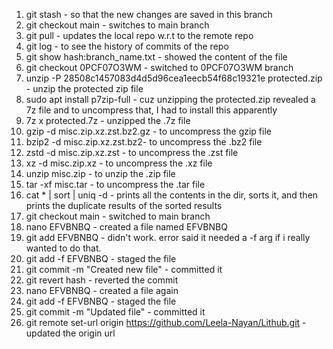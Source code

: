1. git stash - so that the new changes are saved in this branch
2. git checkout main - switches to main branch
3. git pull - updates the local repo w.r.t to the remote repo
4. git log - to see the history of commits of the repo
5. git show hash:branch_name.txt - showed the content of the file
6. git checkout 0PCF07O3WM - switched to 0PCF07O3WM branch
7. unzip -P 28508c1457083d4d5d96cea1eecb54f68c19321e protected.zip - unzip the protected zip file
8. sudo apt install p7zip-full - cuz unzipping the protected.zip revealed a 7z file and to uncompress that, I had to install this apparently
9. 7z x protected.7z - unzipped the .7z file
10. gzip -d misc.zip.xz.zst.bz2.gz - to uncompress the gzip file
11. bzip2 -d misc.zip.xz.zst.bz2- to uncompress the .bz2 file
12. zstd -d misc.zip.xz.zst - to uncompress the .zst file
13. xz -d misc.zip.xz - to uncompress the .xz file
14. unzip misc.zip - to unzip the .zip file
15. tar -xf misc.tar - to uncompress the .tar file
16. cat * | sort | uniq -d - prints all the contents in the dir, sorts it, and then prints the duplicate results of the sorted results
17. git checkout main - switched to main branch
18. nano EFVBNBQ - created a file named EFVBNBQ
19. git add EFVBNBQ - didn't work. error said it needed a -f arg if i really wanted to do that.
20. git add -f EFVBNBQ - staged the file
21. git commit -m "Created new file" - committed it
22. git revert hash - reverted the commit
23. nano EFVBNBQ - created a file again
24. git add -f EFVBNBQ - staged the file
25. git commit -m "Updated file" - committed it
26. git remote set-url origin https://github.com/Leela-Nayan/Lithub.git - updated the origin url
